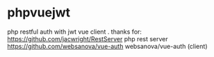 # phpvuejwt
php restful auth with jwt vue client 
.
thanks for:
https://github.com/jacwright/RestServer   php rest server
https://github.com/websanova/vue-auth websanova/vue-auth (client) 
